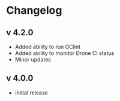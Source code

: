 # Changelog
## v 4.2.0
- Added ability to run OClint
- Added ability to monitor Drone CI status
- Minor updates
## v 4.0.0
- Initial release
